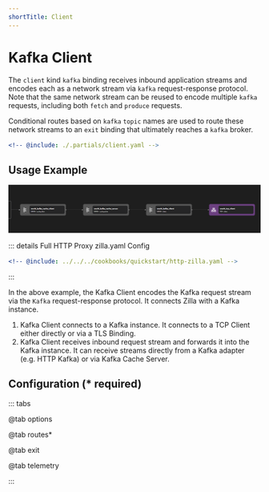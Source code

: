 ```yaml
---
shortTitle: Client
---
```


# Kafka Client

The `client` kind `kafka` binding receives inbound application streams and encodes each as a network stream via `kafka` request-response protocol. Note that the same network stream can be reused to encode multiple `kafka` requests, including both `fetch` and `produce` requests.

Conditional routes based on `kafka` `topic` names are used to route these network streams to an `exit` binding that ultimately reaches a `kafka` broker.

```yaml {3}
<!-- @include: ./.partials/client.yaml -->
```

## Usage Example

![Pipeline with Kafka Client Example](../images/http-part2.png)

::: details Full HTTP Proxy zilla.yaml Config

```yaml
<!-- @include: ../../../cookbooks/quickstart/http-zilla.yaml -->
```

:::

In the above example, the Kafka Client encodes the Kafka request stream via the `Kafka` request-response protocol. It connects Zilla with a Kafka instance.

1. Kafka Client connects to a Kafka instance. It connects to a TCP Client either directly or via a TLS Binding.
2. Kafka Client receives inbound request stream and forwards it into the Kafka instance. It can receive streams directly from a Kafka adapter (e.g. HTTP Kafka) or via Kafka Cache Server.

## Configuration (\* required)

::: tabs

@tab options

<!-- @include: ./.partials/client-options.md -->

@tab routes\*

<!-- @include: ./.partials/routes.md -->

@tab exit

<!-- @include: ../.partials/exit.md -->

@tab telemetry

<!-- @include: ../.partials/telemetry.md -->

:::
